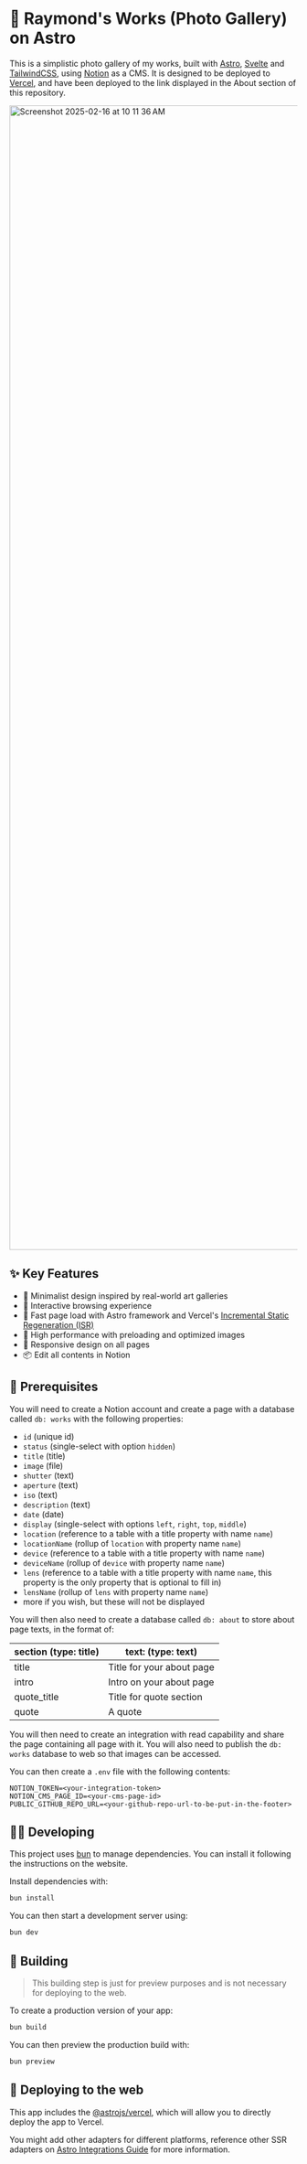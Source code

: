 # 📸 Raymond's Works (Photo Gallery) on Astro

This is a simplistic photo gallery of my works, built with [Astro](https://astro.build/), [Svelte](https://svelte.dev/) and [TailwindCSS](https://tailwindcss.com/), using [Notion](https://notion.so/) as a CMS. It is designed to be deployed to [Vercel](https://vercel.com/), and have been deployed to the link displayed in the About section of this repository.

<img width="2002" alt="Screenshot 2025-02-16 at 10 11 36 AM" src="https://github.com/user-attachments/assets/c3f698ca-dd7e-4855-b2c1-5cbb071fcd25" />

## ✨ Key Features

- 🎨 Minimalist design inspired by real-world art galleries
- 👋 Interactive browsing experience
- 🌋 Fast page load with Astro framework and Vercel's [Incremental Static Regeneration (ISR)](https://vercel.com/docs/incremental-static-regeneration#incremental-static-regeneration-isr)
- 🚀 High performance with preloading and optimized images
- 📱 Responsive design on all pages
- 📦 Edit all contents in Notion

## 📕 Prerequisites

You will need to create a Notion account and create a page with a database called `db: works` with the following properties:

- `id` (unique id)
- `status` (single-select with option `hidden`)
- `title` (title)
- `image` (file)
- `shutter` (text)
- `aperture` (text)
- `iso` (text)
- `description` (text)
- `date` (date)
- `display` (single-select with options `left`, `right`, `top`, `middle`)
- `location` (reference to a table with a title property with name `name`)
- `locationName` (rollup of `location` with property name `name`)
- `device` (reference to a table with a title property with name `name`)
- `deviceName` (rollup of `device` with property name `name`)
- `lens` (reference to a table with a title property with name `name`, this property is the only property that is optional to fill in)
- `lensName` (rollup of `lens` with property name `name`)
- more if you wish, but these will not be displayed

You will then also need to create a database called `db: about` to store about page texts, in the format of:

| section (type: title) | text: (type: text)        |
|-----------------------|---------------------------|
| title                 | Title for your about page |
| intro                 | Intro on your about page  |
| quote_title           | Title for quote section   |
| quote                 | A quote                   |

You will then need to create an integration with read capability and share the page containing all page with it. You will also need to publish the `db: works` database to web so that images can be accessed.

You can then create a `.env` file with the following contents:

```dotenv
NOTION_TOKEN=<your-integration-token>
NOTION_CMS_PAGE_ID=<your-cms-page-id>
PUBLIC_GITHUB_REPO_URL=<your-github-repo-url-to-be-put-in-the-footer>
```

## 👨‍💻 Developing

This project uses [bun](https://bun.sh/) to manage dependencies. You can install it following the instructions on the website.

Install dependencies with:

```bash
bun install
```

You can then start a development server using:

```bash
bun dev
```

## 🚧 Building

> This building step is just for preview purposes and is not necessary for deploying to the web.

To create a production version of your app:

```bash
bun build
```

You can then preview the production build with:

```bash
bun preview
```

## 🚚 Deploying to the web

This app includes the [@astrojs/vercel](https://docs.astro.build/en/guides/integrations-guide/vercel/), which will allow you to directly deploy the app to Vercel.

You might add other adapters for different platforms, reference other SSR adapters on [Astro Integrations Guide](https://docs.astro.build/en/guides/integrations-guide/) for more information.
